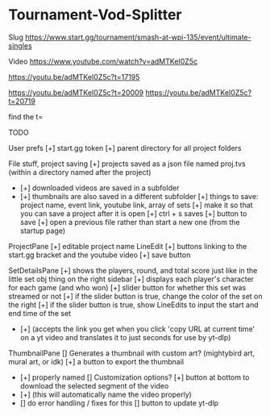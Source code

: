 # Tournament-Vod-Splitter

Slug
https://www.start.gg/tournament/smash-at-wpi-135/event/ultimate-singles


Video
https://www.youtube.com/watch?v=adMTKeI0Z5c

https://youtu.be/adMTKeI0Z5c?t=17195


https://youtu.be/adMTKeI0Z5c?t=20009
https://youtu.be/adMTKeI0Z5c?t=20719

find the t=




TODO

User prefs
[+] start.gg token
[+] parent directory for all project folders

File stuff, project saving
[+] projects saved as a json file named proj.tvs (within a directory named after the project)
- [+] downloaded videos are saved in a subfolder
- [+] thumbnails are also saved in a different subfolder
[+] things to save: project name, event link, youtube link, array of sets
[+] make it so that you can save a project after it is open
[+] ctrl + s saves
[+] button to save
[+] open a previous file rather than start a new one (from the startup page)

ProjectPane
[+] editable project name LineEdit
[+] buttons linking to the start.gg bracket and the youtube video
[+] save button

SetDetailsPane
[+] shows the players, round, and total score just like in the little set obj thing on the right sidebar
[+] displays each player's character for each game (and who won)
[+] slider button for whether this set was streamed or not
[+] if the slider button is true, change the color of the set on the right
[+] if the slider button is true, show LineEdits to input the start and end time of the set
- [+] (accepts the link you get when you click 'copy URL at current time' on a yt video and translates it to just seconds for use by yt-dlp)


ThumbnailPane
[] Generates a thumbnail with custom art? (mightybird art, mural art, or idk)
[+] a button to export the thumbnail
- [+] properly named
[] Customization options?
[+] button at bottom to download the selected segment of the video
- [+] (this will automatically name the video properly)
- [] do error handling / fixes for this
[] button to update yt-dlp
